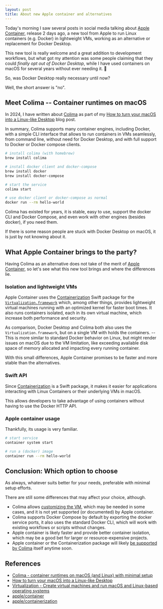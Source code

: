 ```yaml
---
layout: post
title: About new Apple container and alternatives
---
```


Today's morning I saw several posts in social media talking about [Apple Container], release 2 days ago, a new tool from Apple to run Linux containers (e.g. Docker) in lightweight VMs, working as an alternative or replacement for Docker Desktop.

This new tool is really welcome and a great addition to development workflows, but what got my attention was some people claiming that they could _finally opt out of Docker Desktop_, while I have used containers on macOS for several years without ever needing it. 🤔

So, was Docker Desktop really necessary until now?

Well, the short answer is "no".

## Meet Colima -- Container runtimes on macOS

In 2024, I have written about [Colima] as part of my [How to turn your macOS into a Linux-like Desktop] blog post.

In summary, Colima supports many container engines, including Docker, with a simple CLI interface that allows to run containers in VMs seamlessly, from command line, without need for Docker Desktop, and with full support to Docker or Docker compose clients.

```bash
# install colima (with homebrew)
brew install colima

# install docker client and docker-compose
brew install docker
brew install docker-compose

# start the service
colima start

# use docker client or docker-compose as normal
docker run --rm hello-world
```

Colima has existed for years, it is stable, easy to use, support the docker CLI and Docker Compose, and even work with other engines (besides docker), if you need them.

If there is some reason people are stuck with Docker Desktop on macOS, it is just by not knowing about it.

## What Apple Container brings to the party?

Having Colima as an alternative does not take of the merit of [Apple Container], so let's see what this new tool brings and where the differences lie.

### Isolation and lightweight VMs

Apple Container uses the [Containerization] Swift package for the [`Virtualization.framework`] which, among other things, provides lightweight virtual machines running with an optimized kernel for faster boot times. It also runs containers isolated, each in its own virtual machine, which increase both performance and security.

As comparison, Docker Desktop and Colima both also uses the `Virtualization.framework`, but on a single VM with holds the containers. -- This is more similar to standard Docker behavior on Linux, but might render issues on macOS due to the VM limitation, like exceeding available disk space of memory allocated and impacting every running container.

With this small differences, Apple Container promises to be faster and more stable than the alternatives.

### Swift API

Since [Containerization] is a Swift package, it makes it easier for applications interacting with Linux Containers or their underlying VMs in macOS.

This allows developers to take advantage of using containers without having to use the Docker HTTP API.

### Apple container usage

Thankfully, its usage is very familiar.

```bash
# start service
container system start

# run a (docker) image
container run --rm hello-world
```

## Conclusion: Which option to choose

As always, whatever suits better for your needs, preferable with minimal setup efforts.

There are still some differences that may affect your choice, although.

- Colima allows [customizing the VM], which may be needed in some cases, and it is not yet supported (or documented) by Apple container.
- Colima supports Docker Compose by default by exporting the docker service ports, it also uses the standard Docker CLI, which will work with existing workflows or scripts without changes.
- Apple container is likely faster and provide better container isolation, which may be a good bet for larger or resource-expensive projects.
- Apple container or the Containerization package will likely [be supported by Colima][colima support] itself anytime soon.

## References

- [Colima - container runtimes on macOS (and Linux) with minimal setup][Colima]
- [How to turn your macOS into a Linux-like Desktop]
- [Virtualization - Create virtual machines and run macOS and Linux-based operating systems][`Virtualization.framework`]
- [apple/container][Apple container]
- [apple/containerization][Containerization]

[Apple Container]: https://github.com/apple/container
[Colima]: https://github.com/abiosoft/colima
[How to turn your macOS into a Linux-like Desktop]: https://blog.codeminer42.com/how-to-turn-your-macos-into-a-linux-like-desktop/
[Containerization]: https://github.com/apple/containerization
[`Virtualization.framework`]: https://developer.apple.com/documentation/virtualization
[customizing the VM]: https://github.com/abiosoft/colima?tab=readme-ov-file#customizing-the-vm
[colima support]: https://github.com/abiosoft/colima/issues/1335
